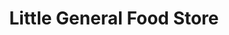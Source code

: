---
title: "Little General Food Store"
url: /belton/little-general-food-store/
shop: Lebensmittel
---